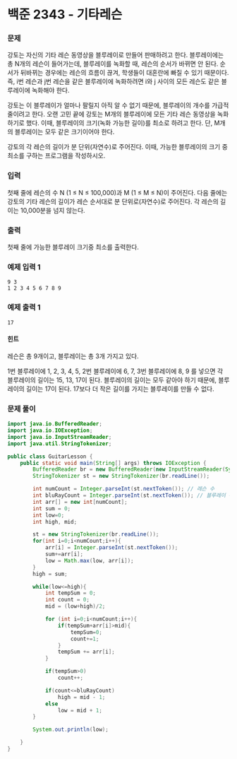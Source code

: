 # 백준 2343 - 기타레슨

### 문제
강토는 자신의 기타 레슨 동영상을 블루레이로 만들어 판매하려고 한다. 블루레이에는 총 N개의 레슨이 들어가는데, 블루레이를 녹화할 때, 레슨의 순서가 바뀌면 안 된다. 순서가 뒤바뀌는 경우에는 레슨의 흐름이 끊겨, 학생들이 대혼란에 빠질 수 있기 때문이다. 즉, i번 레슨과 j번 레슨을 같은 블루레이에 녹화하려면 i와 j 사이의 모든 레슨도 같은 블루레이에 녹화해야 한다.

강토는 이 블루레이가 얼마나 팔릴지 아직 알 수 없기 때문에, 블루레이의 개수를 가급적 줄이려고 한다. 오랜 고민 끝에 강토는 M개의 블루레이에 모든 기타 레슨 동영상을 녹화하기로 했다. 이때, 블루레이의 크기(녹화 가능한 길이)를 최소로 하려고 한다. 단, M개의 블루레이는 모두 같은 크기이어야 한다.

강토의 각 레슨의 길이가 분 단위(자연수)로 주어진다. 이때, 가능한 블루레이의 크기 중 최소를 구하는 프로그램을 작성하시오.

### 입력
첫째 줄에 레슨의 수 N (1 ≤ N ≤ 100,000)과 M (1 ≤ M ≤ N)이 주어진다. 
다음 줄에는 강토의 기타 레슨의 길이가 레슨 순서대로 분 단위로(자연수)로 주어진다. 
각 레슨의 길이는 10,000분을 넘지 않는다.

### 출력
첫째 줄에 가능한 블루레이 크기중 최소를 출력한다.

### 예제 입력 1 
```
9 3
1 2 3 4 5 6 7 8 9
```
### 예제 출력 1 
```
17
```

#### 힌트
레슨은 총 9개이고, 블루레이는 총 3개 가지고 있다.

1번 블루레이에 1, 2, 3, 4, 5, 2번 블루레이에 6, 7, 3번 블루레이에 8, 9 를 넣으면 각 블루레이의 길이는 15, 13, 17이 된다.
블루레이의 길이는 모두 같아야 하기 때문에, 블루레이의 길이는 17이 된다. 17보다 더 작은 길이를 가지는 블루레이를 만들 수 없다. 


### 문제 풀이

```java
import java.io.BufferedReader;
import java.io.IOException;
import java.io.InputStreamReader;
import java.util.StringTokenizer;

public class GuitarLesson {
    public static void main(String[] args) throws IOException {
        BufferedReader br = new BufferedReader(new InputStreamReader(System.in));
        StringTokenizer st = new StringTokenizer(br.readLine());

        int numCount = Integer.parseInt(st.nextToken()); // 레슨 수
        int bluRayCount = Integer.parseInt(st.nextToken()); // 블루레이 수
        int arr[] = new int[numCount];
        int sum = 0;
        int low=0;
        int high, mid;

        st = new StringTokenizer(br.readLine());
        for(int i=0;i<numCount;i++){
            arr[i] = Integer.parseInt(st.nextToken());
            sum+=arr[i];
            low = Math.max(low, arr[i]);
        }
        high = sum;

        while(low<=high){
            int tempSum = 0;
            int count = 0;
            mid = (low+high)/2;

            for (int i=0;i<numCount;i++){
                if(tempSum+arr[i]>mid){
                    tempSum=0;
                    count+=1;
                }
                tempSum += arr[i];
            }

            if(tempSum>0)
                count++;

            if(count<=bluRayCount)
                high = mid - 1;
            else
                low = mid + 1;
        }

        System.out.println(low);

    }
}
```
